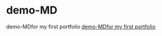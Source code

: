 # demo-MD
demo-MDfor my first portfolio
<a href=" https://flyhighmk55.github.io/demo-MD/">demo-MDfor my first portfolio</a>
